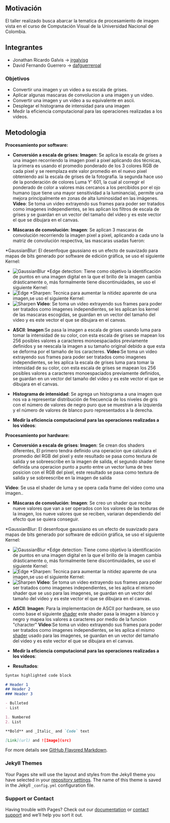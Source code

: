 ## Motivación

El taller realizado busca abarcar la tematica de procesamiento de imagen vista en el curso de Computación Visual de la Universidad Nacional de Colombia.

## Integrantes
* Jonathan Ricardo Galvis -> [jrgalvisg](https://github.com/jrgalvisg)
* David Fernando Guerrero -> [dafguerreroal](https://github.com/dafguerreroal)

### Objetivos
* Convertir una imagen y un video a su escala de grises.
* Aplicar algunas mascaras de convolucion a una imagen y un video.
* Convertir una imagen  y un video a su equivalente en ascii.
* Desplegar el histograma de intensidad para una imagen
* Medir la eficiencia computacional para las operaciones realizadas a los videos.

## Metodologia
**Procesamiento por software:**
*  **Conversión a escala de grises**: 
**Imagen**: Se aplica la escala de grises a una imagen recorriendo la imagen pixel a pixel aplicando dos técnicas, la primera es usando el promedio ponderado de los 3 colores RGB de cada pixel y  se reemplaza este  valor promedio en el nuevo pixel obteniendo asi la escala de grises de la fotografia.  la segunda hace  uso de la ponderación de colores Luma Y' 601, la cual al corregir el ponderado de color a valores más cercanos a los percibidos por el ojo humano (que tiene una mayor sensitividad a la luminancia), permite una mejora principalmente en zonas de alta luminosidad en las imágenes.
**Video**: Se toma un video extrayendo sus frames para poder ser tratados como imagenes independientes, se les aplican los filtros de escala de grises y se guardan en un vector del tamaño del video y es este vector el que se dibujara en el canvas.


*  **Máscaras de convolución**: 
**Imagen**: Se  aplican  3 mascaras de convolución recorriendo la imagen pixel a pixel, aplicando a cada uno la matriz de convolución respectiva, las mascaras usadas fueron:

*GaussianBlur: El desenfoque gaussiano es un efecto de suavizado para mapas de bits generado por software de edición gráfica, se uso el siguiente Kernel:
+ ![GaussianBlur](/imagesvisual/blackwhiteavg.png)
*Edge detection: Tiene como objetivo la identificación de puntos en una imagen digital en la que el brillo de la imagen cambia drásticamente o, más formalmente tiene discontinuidades, se uso el siguiente Kernel:
+ ![Edge](/imagesvisual/blackwhiteavg.png)
*Sharpen: Tecnica para aumentar la nitidez aparente de una imagen,se uso el siguiente Kernel:
+ ![Sharpen](/imagesvisual/blackwhiteavg.png)
**Video**: Se toma un video extrayendo sus frames para poder ser tratados como imagenes independientes, se les aplican los kernel de  las mascaras escogidas, se guardan en un vector del tamaño del video y es este vector el que se dibujara en el canvas.
*  **ASCII**: 
**Imagen**:Se pasa la imagen a escala de grises usando luma para tomar la intensidad de su color, con esta escala de grises se mapean los 256 posibles valores a caracteres monoespaciados previamente definidos y se reescala la imagen  a su tamaño original debido a que esta se deforma por el tamaño de los caracteres.
**Video**:Se toma un video extrayendo sus frames para poder ser tratados como imagenes independientes, se les aplica la escala de grises luma  para tomar la intensidad de su color, con esta escala de grises se mapean los 256 posibles valores a caracteres monoespaciados previamente definidos, se guardan en un vector del tamaño del video y es este vector el que se dibujara en el canvas.
* **Histograma de intensidad**: Se agrega un histograma a una imagen  que nos va a representar  distribución de frecuencia de los niveles de gris con el número de valores de negro puro que se muestran a la izquierda y el número de valores de blanco puro representados a la derecha.

* **Medir la eficiencia computacional para las operaciones realizadas a los videos**:


**Procesamiento por hardware:**

*  **Conversión a escala de grises**: 
**Imagen**: Se crean dos shaders diferentes, El primero  tendra definido una operacion que calculara el promedio del RGB del pixel y este resultado se pasa como textura de salida y se sobreescribe en la imagen de salida, el segundo shader tiene definida una operacion punto a punto entre un vector luma de tres posicion con el RGB del pixel, este resultado se pasa como textura de salida y se sobreescribe en la imagen de salida

**Video**: Se usa  el shader de luma  y se opera  cada frame  del video como  una imagen..


*  **Máscaras de convolución**: 
**Imagen**: Se creo un shader que recibe nueve valores que van a ser operados con los valores de las texturas de la imagen, los nueve valores que se reciben, variaran dependiendo del efecto que se quiera conseguir.

*GaussianBlur: El desenfoque gaussiano es un efecto de suavizado para mapas de bits generado por software de edición gráfica, se uso el siguiente Kernel:
+ ![GaussianBlur](/imagesvisual/blackwhiteavg.png)
*Edge detection: Tiene como objetivo la identificación de puntos en una imagen digital en la que el brillo de la imagen cambia drásticamente o, más formalmente tiene discontinuidades, se uso el siguiente Kernel:
+ ![Edge](/imagesvisual/blackwhiteavg.png)
*Sharpen: Tecnica para aumentar la nitidez aparente de una imagen,se uso el siguiente Kernel:
+ ![Sharpen](/imagesvisual/blackwhiteavg.png)
**Video**: Se toma un video extrayendo sus frames para poder ser tratados como imagenes independientes, se les aplica el mismo shader que se uso para las imagenes, se guardan en un vector del tamaño del video y es este vector el que se dibujara en el canvas.
*  **ASCII**: 
**Imagen**: Para la implementacion de ASCII por hardware, se uso como base el siguiente [shader](https://github.com/georgehenryrowe/ShadersForProcessing3/blob/master/data/ascii.glsl)  este shader pasa la imagen a blanco y negro y mapea los valores a caracteres por medio de la funcion "character"
**Video**:Se toma un video extrayendo sus frames para poder ser tratados como imagenes independientes, se les aplica el mismo [shader](https://github.com/georgehenryrowe/ShadersForProcessing3/blob/master/data/ascii.glsl) usado para las imagenes, se guardan en un vector del tamaño del video y es este vector el que se dibujara en el canvas.

* **Medir la eficiencia computacional para las operaciones realizadas a los videos**:


* **Resultados**:
















```markdown
Syntax highlighted code block

# Header 1
## Header 2
### Header 3

- Bulleted
- List

1. Numbered
2. List

**Bold** and _Italic_ and `Code` text

[Link](url) and ![Image](src)
```

For more details see [GitHub Flavored Markdown](https://guides.github.com/features/mastering-markdown/).

### Jekyll Themes

Your Pages site will use the layout and styles from the Jekyll theme you have selected in your [repository settings](https://github.com/dafguerreroal/VisualComputing/settings). The name of this theme is saved in the Jekyll `_config.yml` configuration file.

### Support or Contact

Having trouble with Pages? Check out our [documentation](https://help.github.com/categories/github-pages-basics/) or [contact support](https://github.com/contact) and we’ll help you sort it out.
